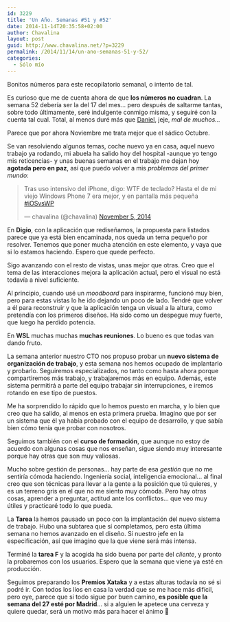 ```yaml
---
id: 3229
title: 'Un Año. Semanas #51 y #52'
date: 2014-11-14T20:35:58+02:00
author: Chavalina
layout: post
guid: http://www.chavalina.net/?p=3229
permalink: /2014/11/14/un-ano-semanas-51-y-52/
categories:
  - Sólo mío
---
```

Bonitos números para este recopilatorio semanal, o intento de tal.

Es curioso que me de cuenta ahora de que **los números no cuadran**. La semana 52 debería ser la del 17 del mes&#8230; pero después de saltarme tantas, sobre todo últimamente, seré indulgente conmigo misma, y seguiré con la cuenta tal cual. Total, al menos duré más que [Daniel](http://www.torresburriel.com/weblog/2013/11/20/intentando-hacer-la-retro-semanal/), jeje, _mal de muchos&#8230;_

Parece que por ahora Noviembre me trata mejor que el sádico Octubre. 

Se van resolviendo algunos temas, coche nuevo ya en casa, aquel nuevo trabajo ya rodando, mi abuela ha salido hoy del hospital -aunque yo tengo mis reticencias- y unas buenas semanas en el trabajo me dejan hoy **agotada pero en paz**, así que puedo volver a mis _problemas del primer mundo_:

<blockquote class="twitter-tweet" lang="en">
  <p>
    Tras uso intensivo del iPhone, digo: WTF de teclado? Hasta el de mi viejo Windows Phone 7 era mejor, y en pantalla más pequeña <a href="https://twitter.com/hashtag/iOSvsWP?src=hash">#iOSvsWP</a>
  </p>
  
  <p>
    &mdash; chavalina (@chavalina) <a href="https://twitter.com/chavalina/status/529923626196533248">November 5, 2014</a>
  </p>
</blockquote>



En **Digio**, con la aplicación que rediseñamos, la propuesta para listados parece que ya está bien encaminada, nos queda un tema pequeño por resolver. Tenemos que poner mucha atención en este elemento, y vaya que si lo estamos haciendo. Espero que quede perfecto.

Sigo avanzando con el resto de vistas, unas mejor que otras. Creo que el tema de las interacciones mejora la aplicación actual, pero el visual no está todavía a nivel suficiente. 

Al principio, cuando usé un _moodboard_ para inspirarme, funcionó muy bien, pero para estas vistas lo he ido dejando un poco de lado. Tendré que volver a él para reconstruir y que la aplicación tenga un visual a la altura, como pretendía con los primeros diseños. Ha sido como un despegue muy fuerte, que luego ha perdido potencia.

En **WSL** muchas muchas **muchas reuniones**. Lo bueno es que todas van dando fruto. 

La semana anterior nuestro CTO nos propuso probar un **nuevo sistema de organización de trabajo**, y esta semana nos hemos ocupado de implantarlo y probarlo. Seguiremos especializados, no tanto como hasta ahora porque compartiremos más trabajo, y trabajaremos más en equipo. Además, este sistema permitirá a parte del equipo trabajar sin interrupciones, e iremos rotando en ese tipo de puestos.

Me ha sorprendido lo rápido que lo hemos puesto en marcha, y lo bien que creo que ha salido, al menos en esta primera prueba. Imagino que por ser un sistema que él ya había probado con el equipo de desarrollo, y que sabía bien cómo tenía que probar con nosotros. 

Seguimos también con el **curso de formación**, que aunque no estoy de acuerdo con algunas cosas que nos enseñan, sigue siendo muy interesante porque hay otras que son muy valiosas. 

Mucho sobre gestión de personas&#8230; hay parte de esa _gestión_ que no me sentiría cómoda haciendo. Ingeniería social, inteligencia emocional&#8230; al final creo que son técnicas para llevar a la gente a la posición que tú quieres, y es un terreno gris en el que no me siento muy cómoda. Pero hay otras cosas, aprender a preguntar, actitud ante los conflictos&#8230; que veo muy útiles y practicaré todo lo que pueda.

La **Tarea** la hemos pausado un poco con la implantación del nuevo sistema de trabajo. Hubo una subtarea que sí completamos, pero esta última semana no hemos avanzado en el diseño. Sí nuestro jefe en la especificación, así que imagino que la que viene será más intensa.

Terminé la **tarea F** y la acogida ha sido buena por parte del _cliente_, y pronto la probaremos con los usuarios. Espero que la semana que viene ya esté en producción.

Seguimos preparando los **Premios Xataka** y a estas alturas todavía no sé si podré ir. Con todos los líos en casa la verdad que se me hace más difícil, pero oye, parece que si todo sigue por buen camino, **es posible que la semana del 27 esté por Madrid**&#8230; si a alguien le apetece una cerveza y quiere quedar, será un motivo más para hacer el ánimo 🙂